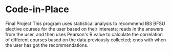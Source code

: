 # Code-in-Place
Final Project
This program uses statistical analysis to recommend IBS BFSU elective courses for the user based on their interests;
reads in the answers from the user, and then uses Pearson's R value to calculate the correlation of different courses
based on the data previously collected; ends with when the user has got the recommendations.
